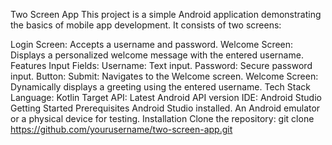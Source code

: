 Two Screen App
This project is a simple Android application demonstrating the basics of mobile app development. It consists of two screens:

Login Screen: Accepts a username and password.
Welcome Screen: Displays a personalized welcome message with the entered username.
Features
Input Fields:
Username: Text input.
Password: Secure password input.
Button:
Submit: Navigates to the Welcome screen.
Welcome Screen: Dynamically displays a greeting using the entered username.
Tech Stack
Language: Kotlin
Target API: Latest Android API version
IDE: Android Studio
Getting Started
Prerequisites
Android Studio installed.
An Android emulator or a physical device for testing.
Installation
Clone the repository:
git clone https://github.com/yourusername/two-screen-app.git
